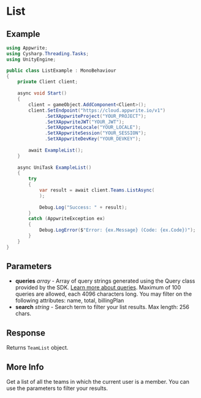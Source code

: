 # List

## Example

```csharp
using Appwrite;
using Cysharp.Threading.Tasks;
using UnityEngine;

public class ListExample : MonoBehaviour
{
    private Client client;
    
    async void Start()
    {
        client = gameObject.AddComponent<Client>();
        client.SetEndpoint("https://cloud.appwrite.io/v1")
              .SetXAppwriteProject("YOUR_PROJECT");
              .SetXAppwriteJWT("YOUR_JWT");
              .SetXAppwriteLocale("YOUR_LOCALE");
              .SetXAppwriteSession("YOUR_SESSION");
              .SetXAppwriteDevKey("YOUR_DEVKEY");
        
        await ExampleList();
    }
    
    async UniTask ExampleList()
    {
        try
        {
            var result = await client.Teams.ListAsync(
            );
            
            Debug.Log("Success: " + result);
        }
        catch (AppwriteException ex)
        {
            Debug.LogError($"Error: {ex.Message} (Code: {ex.Code})");
        }
    }
}
```

## Parameters

- **queries** *array* - Array of query strings generated using the Query class provided by the SDK. [Learn more about queries](https://appwrite.io/docs/queries). Maximum of 100 queries are allowed, each 4096 characters long. You may filter on the following attributes: name, total, billingPlan
- **search** *string* - Search term to filter your list results. Max length: 256 chars.

## Response

Returns `TeamList` object.
## More Info

Get a list of all the teams in which the current user is a member. You can use the parameters to filter your results.
